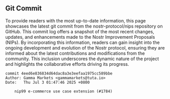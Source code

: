 ## Git Commit
To provide readers with the most up-to-date information, this page showcases the latest git commit from the nostr-protocol/nips repository on GitHub. This commit log offers a snapshot of the most recent changes, updates, and enhancements made to the Nostr Improvement Proposals (NIPs). By incorporating this information, readers can gain insight into the ongoing development and evolution of the Nostr protocol, ensuring they are informed about the latest contributions and modifications from the community. This inclusion underscores the dynamic nature of the project and highlights the collaborative efforts driving its progress.

```shell
commit 4eed6e836834d64dac8a3e3eefaa1975cc589bbe
Author: Gamma Markets <gammamarkets@tuta.io>
Date:   Thu Jul 3 01:47:46 2025 +0800

    nip99 e-commerce use case extension (#1784)
```
